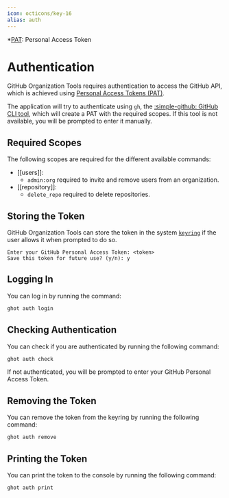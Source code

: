 ```yaml
---
icon: octicons/key-16
alias: auth
---
```

*[PAT]: Personal Access Token

# Authentication
GitHub Organization Tools requires authentication to access the GitHub API, which is achieved using [Personal Access Tokens (PAT)][pat].

[pat]: https://docs.github.com/en/authentication/keeping-your-account-and-data-secure/creating-a-personal-access-token

The application will try to authenticate using `gh`, the [:simple-github: GitHub CLI tool][gh], which will create a PAT with the required scopes.
If this tool is not available, you will be prompted to enter it manually.

[gh]: https://cli.github.com/


## Required Scopes
The following scopes are required for the different available commands:

- [[users]]:
    - `admin:org` required to invite and remove users from an organization.
- [[repository]]:
    - `delete_repo` required to delete repositories.

[invite]: invite.md
[delete]: delete.md


## Storing the Token
GitHub Organization Tools can store the token in the system [`keyring`][keyring]
if the user allows it when prompted to do so.

[keyring]: https://pypi.org/project/keyring/

```
Enter your GitHub Personal Access Token: <token>
Save this token for future use? (y/n): y
```

## Logging In
You can log in by running the command:

```bash
ghot auth login
```

## Checking Authentication
You can check if you are authenticated by running the following command:

```bash
ghot auth check
```

If not authenticated, you will be prompted to enter
your GitHub Personal Access Token.

## Removing the Token
You can remove the token from the keyring by running
the following command:

```bash
ghot auth remove
```

## Printing the Token
You can print the token to the console by running
the following command:

```bash
ghot auth print
```
